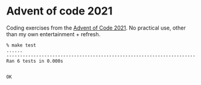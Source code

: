 # Advent of code 2021
Coding exercises from the [Advent of Code 2021](https://adventofcode.com/2021/).
No practical use, other than my own entertainment + refresh.


```
% make test
......
----------------------------------------------------------------------
Ran 6 tests in 0.000s


OK

```

